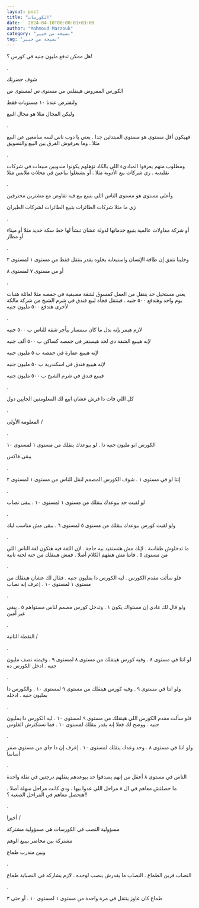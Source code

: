 ```yaml
---
layout: post
title: "الكورسات"
date:   2024-04-10T00:00:01+03:00
author: "Mahmoud Marzouk"
category: "نصيحة من خبير"
tag: "نصيحة من خبير"
---
```



هل ممكن تدفع مليون جنيه في كورس ؟!

.

شوف حضرتك

الكورس المفروض هينقلني من مستوى س لمستوى ص

ولنفترض عندنا ١٠ مستويات فقط

وليكن المجال مثلا هو مجال البيع

.

فهيكون أقل مستوى هو مستوى المبتدئين جدا . يعني يا دوب
ناس لسه سامعين عن البيع مثلا . وما يعرفوش الفرق بين البيع
والتسويق

.

ومطلوب منهم يعرفوا المباديء اللي بالكاد تؤهلهم يكونوا
مندوبين مبيعات في شركات تقليدية . زي شركات بيع الأدوية مثلا . أو يشتغلوا
بياعين في محلات ملابس مثلا

.

وأعلى مستوى هو مستوى الناس اللي بتبيع بيع فيه تفاوض مع
مشترين محترفين

زي ما مثلا شركات الطائرات بتبيع الطائرات لشركات
الطيران

.

أو شركة مقاولات عالمية بتبيع خدماتها لدولة عشان تنشأ لها
خط سكة حديد مثلا أو ميناء أو مطار

.

وخلينا نتفق إن طاقة الإنسان واستيعابه يخلوه يقدر ينتقل
فقط من مستوى ١ لمستوى ٢

أو من مستوى ٧ لمستوى ٨

.

يعني مستحيل حد ينتقل من العمل كمسوق لشقة مصيفية في جمصه
مثلا لعائلة هتبات يوم واحد وهتدفع ٥٠٠ جنيه . فينتقل فجأة لبيع فندق في
شرم الشيخ من شركة مالكة لأخرى هتدفع ٥٠٠ مليون جنيه

.

لازم هيمر بإنه بدل ما كان سمسار بيأجر شقة للناس ب ٥٠٠
جنيه

لإنه هيبيع الشقة دي لحد هيستقر في جمصه كساكن ب ٥٠٠ ألف
جنيه

لإنه هيبيع عمارة في جمصة ب ٥ مليون جنيه

لإنه هيبيع فندق في اسكندرية ب ٥٠ مليون جنيه

فيبيع فندق في شرم الشيخ ب ٥٠٠ مليون جنيه

.

كل اللي فات دا فرش عشان ابيع لك المعلومتين الجايين
دول

.

المعلومة الأولى /

.

الكورس ابو مليون جنيه دا . لو بيوعدك ينقلك من مستوى ١
لمستوى ١٠

يبقى فاكس

.

إنتا لو في مستوى ١ . شوف الكورس المصمم لنقل للناس من
مستوى ١ لمستوى ٢

.

لو لقيت حد بيوعدك ينقلك من مستوى ١ لمستوى ١٠ . يبقى
نصاب

.

ولو لقيت كورس بيوعدك ينقلك من مستوى ٥ لمستوى ٦ . يبقى مش
مناسب ليك

.

ما تدخلوش طفاسة . لإنك مش هتستفيد بيه حاجة . لإن اللغة
فيه هتكون لغة الناس اللي من مستوى ٥ . فانتا مش هتفهم الكلام أصلا . فمش
هينقلك من حتة لحتة تانية

.

فلو سألت مقدم الكورس . ليه الكورس دا بمليون جنيه . فقال
لك عشان هينقلك من مستوى ١ لمستوى ١٠ . إعرف إنه نصاب

.

ولو قال لك عادي إن مستواك يكون ١ . وتدخل كورس مصمم لناس
مستواهم ٥ . يبقى غير أمين

.

النقطة التانية /

.

لو انتا في مستوى ٨ . وفيه كورس هينقلك من مستوى ٨ لمستوى
٩ . وقيمته نصف مليون جنيه . ادخل الكورس ده

.

ولو انتا في مستوى ٩ . وفيه كورس هينقلك من مستوى ٩ لمستوى
١٠ . والكورس دا بمليون جنيه . ادخله

.

فلو سألت مقدم الكورس اللي هينقلك من مستوى ٩ لمستوى ١٠ .
ليه الكورس دا بمليون جنيه . ووضح لك فعلا إنه يقدر ينقلك لمستوى ١٠ . فما
تستكترش الفلوس

.

ولو انتا في مستوى ٨ . وحد وعدك ينقلك لمستوى ١٠ . إعرف إن
دا جاي من مستوى صفر أساسا

.

الناس في مستوى ٨ أعقل من إنهم يصدقوا حد بيوعدهم ينقلهم
درجتين في نقلة واحدة

ما حصلتش معاهم في ال ٨ مراحل اللي عدوا بيها . ودي كانت
مراحل سهلة أصلا . هتحصل معاهم في المراحل الصعبة ؟!!

.

أخيرا /

مسؤولية النصب في الكورسات هي مسؤولية مشتركة

مشتركة بين محاضر بيبيع الوهم

وبين متدرب طماع

.

النصاب قرين الطماع . النصاب ما يقدرش ينصب لوحده . لازم
يشاركه في النصباية طماع

.

طماع كان عاوز ينتقل في مرة واحدة من مستوى ١ لمستوى ١٠ .
أو حتى ٣
